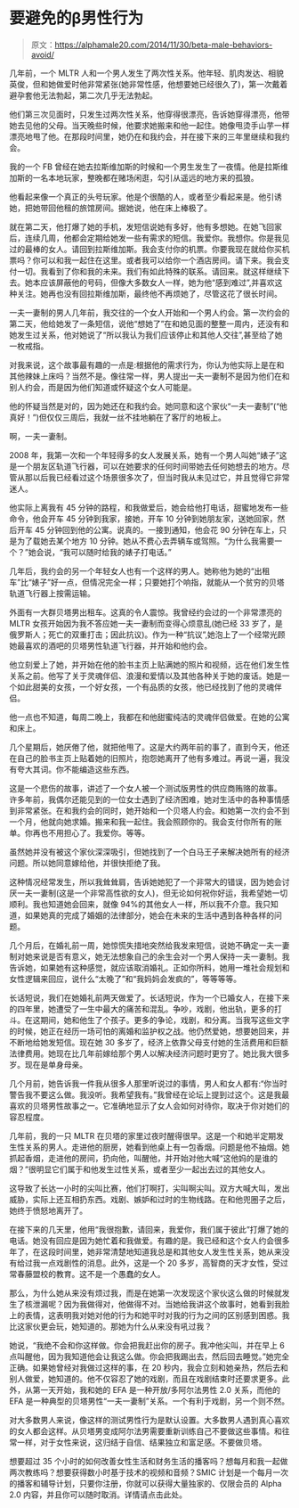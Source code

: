 # 要避免的β男性行为

> 原文：<https://alphamale20.com/2014/11/30/beta-male-behaviors-avoid/>

几年前，一个 MLTR 人和一个男人发生了两次性关系。他年轻、肌肉发达、相貌英俊，但和她做爱时他非常紧张(她非常性感，他想要她已经很久了)，第一次戴着避孕套他无法勃起，第二次几乎无法勃起。

他们第三次见面时，只发生过两次性关系，他穿得很漂亮，告诉她穿得漂亮，他带她去见他的父母。当天晚些时候，他要求她搬来和他一起住。她像甩烫手山芋一样漂亮地甩了他。在那段时间里，她仍在和我约会，并在接下来的三年里继续和我约会。

我的一个 FB 曾经在她去拉斯维加斯的时候和一个男生发生了一夜情。他是拉斯维加斯的一名本地玩家，整晚都在赌场闲逛，勾引从遥远的地方来的孤狼。

他看起来像一个真正的头号玩家。他是个很酷的人，或者至少看起来是。他引诱她，把她带回他租的旅馆房间。据她说，他在床上棒极了。

就在第二天，他打爆了她的手机，发短信说她有多好，他有多想她。在她飞回家后，连续几周，他都会定期给她发一些有需求的短信。我爱你。我想你。你是我见过的最棒的女人。请回到拉斯维加斯。我会支付你的机票。你要我现在就给你买机票吗？你可以和我一起住在这里。或者我可以给你一个酒店房间。请下来。我会支付一切。我看到了你和我的未来。我们有如此特殊的联系。请回来。就这样继续下去。她本应该屏蔽他的号码，但像大多数女人一样，她为他“感到难过”,并喜欢这种关注。她再也没有回拉斯维加斯，最终他不再烦她了，尽管这花了很长时间。

一夫一妻制的男人几年前，我交往的一个女人开始和一个男人约会。第一次约会的第二天，他给她发了一条短信，说他“想她了”在和她见面的整整一周内，还没有和她发生过关系，他对她说了“所以我认为我们应该停止和其他人交往”,甚至给了她一枚戒指。

对我来说，这个故事最有趣的一点是:根据他的需求行为，你认为他实际上是在和其他辣妹上床吗？当然不是。像往常一样，男人提出一夫一妻制不是因为他们在和别人约会，而是因为他们知道或怀疑这个女人可能是。

他的怀疑当然是对的，因为她还在和我约会。她同意和这个家伙“一夫一妻制”(“他真好！”)但仅仅三周后，我就一丝不挂地躺在了客厅的地板上。

啊，一夫一妻制。

2008 年，我第一次和一个年轻得多的女人发展关系，她有一个男人叫她“婊子”这是一个朋友区轨道飞行器，可以在她要求的任何时间带她去任何她想去的地方。尽管从那以后我已经看过这个场景很多次了，但当时我从未见过它，并且觉得它非常迷人。

他实际上离我有 45 分钟的路程，和我做爱后，她会给他打电话，甜蜜地发布一些命令，他会开车 45 分钟到我家，接她，开车 10 分钟到她朋友家，送她回家，然后开车 45 分钟回到他的公寓。说真的。一接到通知，他会花 90 分钟在车上，只是为了载她去某个地方 10 分钟。她从不费心去弄辆车或驾照。“为什么我需要一个？”她会说，“我可以随时给我的婊子打电话。”

几年后，我约会的另一个年轻女人也有一个这样的男人。她称他为她的“出租车”比“婊子”好一点，但情况完全一样；只要她打个响指，就能从一个贫穷的贝塔轨道飞行器上按需运输。

外面有一大群贝塔男出租车。这真的令人震惊。我曾经约会过的一个非常漂亮的 MLTR 女孩开始因为我不答应她一夫一妻制而变得心烦意乱(她已经 33 岁了，是俄罗斯人；死亡的双重打击；因此抗议)。作为一种“抗议”,她泡上了一个经常光顾她最喜欢的酒吧的贝塔男性轨道飞行器，并开始和他约会。

他立刻爱上了她，并开始在他的脸书主页上贴满她的照片和视频，远在他们发生性关系之前。他写了关于灵魂伴侣、浪漫和爱情以及其他各种关于她的废话。她是一个如此甜美的女孩，一个好女孩，一个有品质的女孩，他已经找到了他的灵魂伴侣。

他一点也不知道，每周二晚上，我都在和他甜蜜纯洁的灵魂伴侣做爱。在她的公寓和床上。

几个星期后，她厌倦了他，就把他甩了。这是大约两年前的事了，直到今天，他还在自己的脸书主页上贴着她的旧照片，抱怨她离开了他有多难过。再说一遍，我没有夸大其词。你不能编造这些东西。

这是一个悲伤的故事，讲述了一个女人被一个测试版男性的供应商贿赂的故事。
许多年前，我偶尔还能见到的一位女士遇到了经济困难，她对生活中的各种事情感到非常紧张。在和我约会的同时，她开始和一个贝塔人约会。和她第一次约会不到一个月，他就向她求婚。搬来和我一起住。我会照顾你的。我会支付你所有的账单。你再也不用担心了。我爱你。等等。

虽然她并没有被这个家伙深深吸引，但她找到了一个白马王子来解决她所有的经济问题。所以她同意嫁给他，并很快拒绝了我。

这种情况经常发生，所以我耸耸肩，告诉她她犯了一个非常大的错误，因为她会讨厌一夫一妻制(这是一个非常高性欲的女人)，但无论如何祝你好运，我希望她一切顺利。我也知道她会回来，就像 94%的其他女人一样，所以我不介意。我只知道，如果她真的完成了婚姻的法律部分，她会在未来的生活中遇到各种各样的问题。

几个月后，在婚礼前一周，她惊慌失措地突然给我发来短信，说她不确定一夫一妻制对她来说是否有意义，她无法想象自己的余生会对一个男人保持一夫一妻制。我告诉她，如果她有这种感觉，就应该取消婚礼。正如你所料，她用一堆社会规划和女性逻辑来回应，说什么“太晚了”和“我妈妈会发疯的”，等等等等。

长话短说，我们在她婚礼前两天做爱了。长话短说，作为一个已婚女人，在接下来的四年里，她遭受了一生中最大的痛苦和混乱。争吵，戏剧，他出轨，更多的打斗。在这期间，她和他生了个孩子。更多的争论，戏剧，和分离。当我写这些文字的时候，她正在经历一场可怕的离婚和监护权之战。他仍然爱她，想要她回来，并不断地给她发短信。现在她 30 多岁了，经济上依靠父母支付她的生活费用和巨额法律费用。她现在比几年前嫁给那个男人以解决经济问题时更穷了。她比我大很多岁。现在是单身母亲。

几个月前，她告诉我一件我从很多人那里听说过的事情，男人和女人都有:“你当时警告我不要这么做。我没听。我希望我有。”我曾经在论坛上提到过这个。这是我最喜欢的贝塔男性故事之一。它准确地显示了女人会如何对待你，取决于你对她们的容忍程度。

几年前，我的一只 MLTR 在贝塔的家里过夜时醒得很早。这是一个和她半定期发生性关系的男人。走进他的厨房，她看到他桌上有一包香烟。问题是他不抽烟。她抓起香烟，走进他的房间，扔向他，叫醒他，并开始对他大喊“这他妈的是谁的烟？”很明显它们属于和他发生过性关系，或者至少一起出去过的其他女人。

这导致了长达一小时的尖叫比赛，他们打啊打，尖叫啊尖叫。双方大喊大叫，发出威胁，实际上还互相扔东西。戏剧、嫉妒和过时的生物线路。在和他兜圈子之后，她终于愤怒地离开了。

在接下来的几天里，他用“我很抱歉，请回来，我爱你，我们属于彼此”打爆了她的电话。她没有回应是因为她忙着和我做爱。有趣的是。我已经和这个女人约会很多年了，在这段时间里，她非常清楚地知道我总是和其他女人发生性关系，她从来没有给过我一点戏剧性的消息。此外，这是一个 20 多岁，高智商的天才女性，受过常春藤盟校的教育。这不是一个愚蠢的女人。

那么，为什么她从来没有烦过我，而是在她第一次发现这个家伙这么做的时候就发生了核泄漏呢？因为我做得对，他做得不对。当她给我讲这个故事时，她看到我脸上的表情，这表明我对她对他的行为和她平时对我的行为之间的区别感到困惑。我比这家伙更会玩，她知道的。那她为什么从来没有吼过我？

她说，“我绝不会和你这样做。你会把我赶出你的房子。我冲他尖叫，并在早上 6 点叫醒他，因为我知道他会让我这么做。你会把我踢出去，然后回去睡觉。”她完全正确。如果她曾经对我做过这样的事，在 20 秒内，我会立刻和她亲热，然后去和别人做爱，她知道的。他不仅容忍了她的戏剧，而且在戏剧结束时还要求更多。此外，从第一天开始，我和她的 EFA 是一种开放/多阿尔法男性 2.0 关系，而他的 EFA 是一种典型的贝塔男性“一夫一妻制”关系。一个有利于戏剧，另一个则不然。

对大多数男人来说，像这样的测试男性行为是默认设置。大多数男人遇到真心喜欢的女人都会这样。从贝塔男变成阿尔法男需要重新训练自己不要做这些事情。和往常一样，对于女性来说，这归结于自信、结果独立和富足感。不要做贝塔。

想要超过 35 个小时的如何改善女性生活和财务生活的播客吗？想每月和我一起做两次教练吗？想要获得数小时基于技术的视频和音频？SMIC 计划是一个每月一次的播客和辅导计划，只要你注册，你就可以获得大量独家的、仅限会员的 Alpha 2.0 内容，并且你可以随时取消。详情请点击此处。